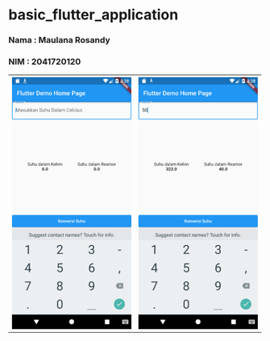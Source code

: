 # basic_flutter_application

<h3> Nama : Maulana Rosandy </h3>
<h3> NIM : 2041720120 </h3>

<table>
  <tr>
    <th>
        <img src="images/ss-1.png" height="500px">
    </th>
    <th>
        <img src="images/ss-2.png" height="500px">
    </th>
</table>